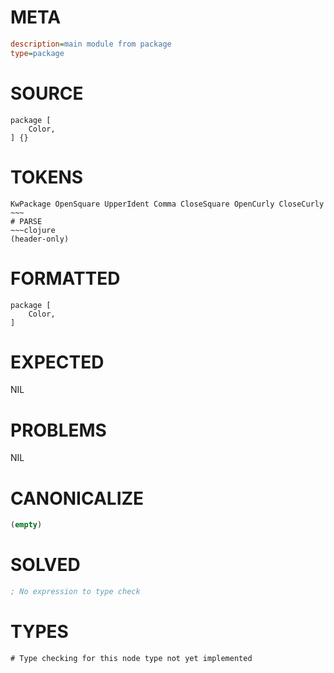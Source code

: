 # META
~~~ini
description=main module from package
type=package
~~~
# SOURCE
~~~roc
package [
    Color,
] {}
~~~
# TOKENS
~~~text
KwPackage OpenSquare UpperIdent Comma CloseSquare OpenCurly CloseCurly ~~~
# PARSE
~~~clojure
(header-only)
~~~
# FORMATTED
~~~roc
package [
	Color,
]

~~~
# EXPECTED
NIL
# PROBLEMS
NIL
# CANONICALIZE
~~~clojure
(empty)
~~~
# SOLVED
~~~clojure
; No expression to type check
~~~
# TYPES
~~~roc
# Type checking for this node type not yet implemented
~~~
